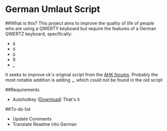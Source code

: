 # German Umlaut Script



##What is this?
This project aims to improve the quality of life of people who are using a QWERTY keyboard but require the features of a German QWERTZ keyboard, specifically:

* ä
* ö
* ü
* ß
* „

It seeks to improve ck's original script from the [AHK forums](https://autohotkey.com/board/topic/515-german-umlaute-convenience-script/). Probably the most notable addition is adding `„`, which could not be found in the old script

##Requirements

* Autohotkey ([Download](https://autohotkey.com/download/))
That's it

##To-do list

* Update Comments
* Translate Readme into German
